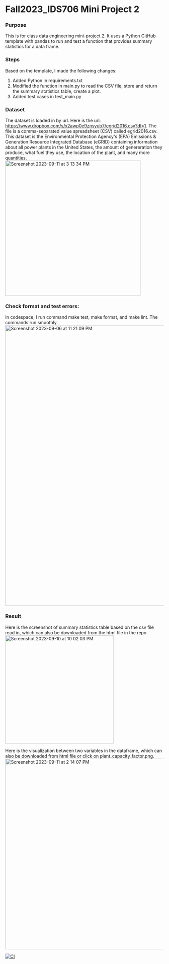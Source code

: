 # Fall2023_IDS706 Mini Project 2
### Purpose
This is for class data engineering mini-project 2. It uses a Python GitHub template with pandas to run and test a function that provides summary statistics for a data frame.

### Steps
Based on the template, I made the following changes:
1. Added Python in requirements.txt
2. Modified the function in main.py to read the CSV file, store and return the summary statistics table, create a plot.
3. Added test cases in test_main.py

### Dataset
The dataset is loaded in by url.  Here is the url: https://www.dropbox.com/s/x2awp0e9znsyub7/egrid2016.csv?dl=1. The file is a comma-separated value spreadsheet (CSV) called egrid2016.csv. This dataset is the Environmental Protection Agency's (EPA) Emissions & Generation Resource Integrated Database (eGRID) containing information about all power plants in the United States, the amount of genereration they produce, what fuel they use, the location of the plant, and many more quantities.  
<img width="430" alt="Screenshot 2023-09-11 at 3 13 34 PM" src="https://github.com/nogibjj/Fall2023_IDS706_MiniProject2_JiayiZhou/assets/143651921/c1a45b64-1c5f-424f-91ee-f302fcc5a5cb">

### Check format and test errors:
In codespace, I run command make test, make format, and make lint. The commands run smoothly.
<img width="892" alt="Screenshot 2023-09-06 at 11 21 09 PM" src="https://github.com/nogibjj/Fall2023_IDS706_MiniProject2_JiayiZhou/assets/143651921/700df81e-94c5-4d79-85f6-89e9b811bb54">

### Result
Here is the screenshot of summary statistics table based on the csv file read in, which can also be downloaded from the html file in the repo.  
<img width="344" alt="Screenshot 2023-09-10 at 10 02 03 PM" src="https://github.com/nogibjj/Fall2023_IDS706_MiniProject2_JiayiZhou/assets/143651921/a07ab619-e63b-457e-88bb-515d03ce5949">

Here is the visualization between two variables in the dataframe, which can also be downloaded from html file or click on plant_capacity_factor.png.  
<img width="606" alt="Screenshot 2023-09-11 at 2 14 07 PM" src="https://github.com/nogibjj/Fall2023_IDS706_MiniProject2_JiayiZhou/assets/143651921/858fd105-417e-49c7-8d71-a9b97ff7a328">


[![CI](https://github.com/nogibjj/Fall2023_IDS706_MiniProject2_JiayiZhou/actions/workflows/CI.yml/badge.svg)](https://github.com/nogibjj/Fall2023_IDS706_MiniProject2_JiayiZhou/actions/workflows/CI.yml)
